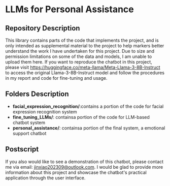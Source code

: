 # LLMs for Personal Assistance
## Repository Description
This library contains parts of the code that implements the project, and is only intended as supplemental material to the project to help markers better understand the work I have undertaken for this project. Due to size and permission limitations on some of the data and models, I am unable to upload them here.
If you want to reproduce the chatbot in this project, please visit https://huggingface.co/meta-llama/Meta-Llama-3-8B-Instruct to access the original Llama-3-8B-Instruct model and follow the procedures in my report and code for fine-tuning and usage.
## Folders Description
- **facial_expression_recognition/**:contains a portion of the code for facial expression recognition system
- **fine_tuning_LLMs/**: containsa portion of the code for LLM-based chatbot system
- **personal_assistance/**: containsa portion of the final system, a emotional support chatbot

## Postscript
If you also would like to see a demonstration of this chatbot, please contact me via email: jinxiao202309@outlook.com. I would be glad to provide more information about this project and showcase the chatbot's practical application through the user interface.
